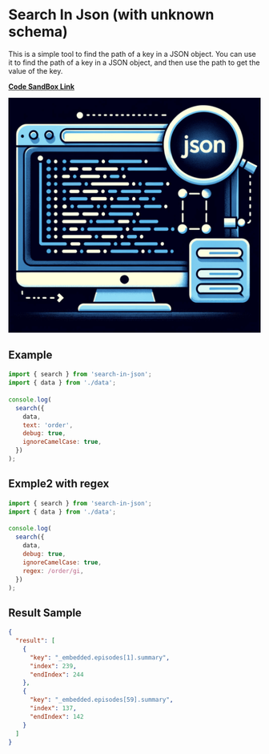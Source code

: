 # Search In Json (with unknown schema)

This is a simple tool to find the path of a key in a JSON object. You can use it to find the path of a key in a JSON object, and then use the path to get the value of the key.

**[Code SandBox Link](https://codesandbox.io/s/search-in-json-d2x8qs?file=/src/App.js)**

![logo](./screenshot.png)

## Example

```js
import { search } from 'search-in-json';
import { data } from './data';

console.log(
  search({
    data,
    text: 'order',
    debug: true,
    ignoreCamelCase: true,
  })
);

```
## Exmple2 with regex


```js
import { search } from 'search-in-json';
import { data } from './data';

console.log(
  search({
    data,
    debug: true,
    ignoreCamelCase: true,
    regex: /order/gi,
  })
);

```

## Result Sample
```json
{
  "result": [
    {
      "key": "_embedded.episodes[1].summary",
      "index": 239,
      "endIndex": 244
    },
    {
      "key": "_embedded.episodes[59].summary",
      "index": 137,
      "endIndex": 142
    }
  ]
}
````
